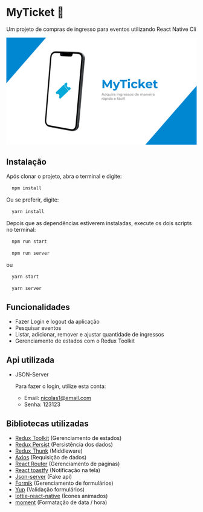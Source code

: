 # MyTicket 🎫

Um projeto de compras de ingresso para eventos utilizando React Native Cli

![plot](./.github/banner.png)

## Instalação

Após clonar o projeto, abra o terminal e digite:

```bash
  npm install 
```

Ou se preferir, digite: 
    
```bash
  yarn install
```

Depois que as dependências estiverem instaladas, execute os dois scripts no terminal:

```bash
  npm run start
```
```bash
  npm run server
```

ou

```bash
  yarn start
```

```bash
  yarn server
```


## Funcionalidades

- Fazer Login e logout da aplicação
- Pesquisar eventos
- Listar, adicionar, remover e ajustar quantidade de ingressos
- Gerenciamento de estados com o Redux Toolkit

## Api utilizada

- JSON-Server

  Para fazer o login, utilize esta conta:

  - Email: nicolas1@email.com
  - Senha: 123123
  
## Bibliotecas utilizadas

- [Redux Toolkit](https://redux-toolkit.js.org/) (Gerenciamento de estados)
- [Redux Persist](https://github.com/rt2zz/redux-persist) (Persistência dos dados)
- [Redux Thunk](https://github.com/reduxjs/redux-thunk) (Middleware)
- [Axios](https://axios-http.com/ptbr/docs/intro) (Requisição de dados)
- [React Router](https://v5.reactrouter.com/web/guides/quick-start) (Gerenciamento de páginas)
- [React toastfy](https://fkhadra.github.io/react-toastify/introduction) (Notificação na tela)
- [Json-server](https://github.com/typicode/json-server) (Fake api)
- [Formik](https://formik.org/docs/overview) (Gerenciamento de formulários)
- [Yup](https://github.com/jquense/yup) (Validação formulários)
- [lottie-react-native](https://github.com/lottie-react-native/lottie-react-native) (Ícones animados)
- [moment](https://momentjs.com/) (Formatação de data / hora)